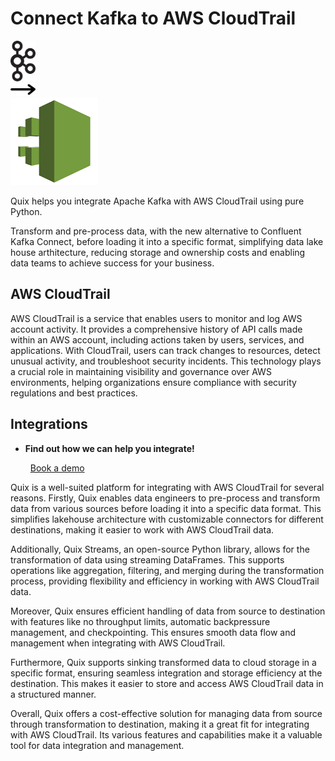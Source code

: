 # Connect Kafka to AWS CloudTrail

<div class="connect-images cards blog-grid-card" markdown>
<div>
<img src="../images/kafka_logo.png" width="40px" />
</div>
<div>
<img src="../images/arrow.svg" width="40px" />
</div>
<div>
<img src="./images/aws-cloudtrail_1.jpg" />
</div>
</div>

Quix helps you integrate Apache Kafka with AWS CloudTrail using pure Python.

Transform and pre-process data, with the new alternative to Confluent Kafka Connect, before loading it into a specific format, simplifying data lake house arthitecture, reducing storage and ownership costs and enabling data teams to achieve success for your business.

## AWS CloudTrail

AWS CloudTrail is a service that enables users to monitor and log AWS account activity. It provides a comprehensive history of API calls made within an AWS account, including actions taken by users, services, and applications. With CloudTrail, users can track changes to resources, detect unusual activity, and troubleshoot security incidents. This technology plays a crucial role in maintaining visibility and governance over AWS environments, helping organizations ensure compliance with security regulations and best practices.

## Integrations

<div class="grid cards" markdown>

- __Find out how we can help you integrate!__

    <a class="md-button md-button--primary" href="https://share.hsforms.com/1iW0TmZzKQMChk0lxd_tGiw4yjw2?__hstc=175542013.2303933fbd746c0ac86d9ccbe9bc9100.1728383268831.1729603416735.1729620918855.31&__hssc=175542013.1.1729620918855&__hsfp=2132701734" target="_blank" style="margin:.5rem;">Book a demo</a>

</div>


Quix is a well-suited platform for integrating with AWS CloudTrail for several reasons. Firstly, Quix enables data engineers to pre-process and transform data from various sources before loading it into a specific data format. This simplifies lakehouse architecture with customizable connectors for different destinations, making it easier to work with AWS CloudTrail data.

Additionally, Quix Streams, an open-source Python library, allows for the transformation of data using streaming DataFrames. This supports operations like aggregation, filtering, and merging during the transformation process, providing flexibility and efficiency in working with AWS CloudTrail data.

Moreover, Quix ensures efficient handling of data from source to destination with features like no throughput limits, automatic backpressure management, and checkpointing. This ensures smooth data flow and management when integrating with AWS CloudTrail.

Furthermore, Quix supports sinking transformed data to cloud storage in a specific format, ensuring seamless integration and storage efficiency at the destination. This makes it easier to store and access AWS CloudTrail data in a structured manner.

Overall, Quix offers a cost-effective solution for managing data from source through transformation to destination, making it a great fit for integrating with AWS CloudTrail. Its various features and capabilities make it a valuable tool for data integration and management.

